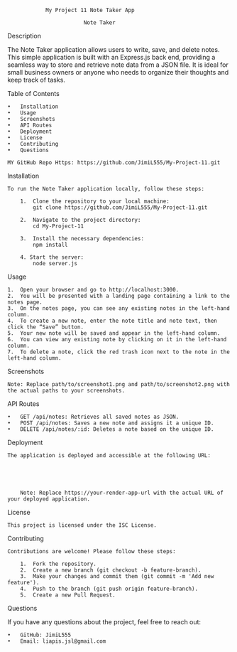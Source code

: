                 My Project 11 Note Taker App
                            
                            Note Taker

Description

The Note Taker application allows users to write, save, and delete notes. This simple application is built with an Express.js back end, providing a seamless way to store and retrieve note data from a JSON file. It is ideal for small business owners or anyone who needs to organize their thoughts and keep track of tasks.

Table of Contents

	•	Installation
	•	Usage
	•	Screenshots
	•	API Routes
	•	Deployment
	•	License
	•	Contributing
	•	Questions

    MY GitHub Repo Https: https://github.com/JimiL555/My-Project-11.git

Installation

    To run the Note Taker application locally, follow these steps:

	    1.	Clone the repository to your local machine:
            git clone https://github.com/JimiL555/My-Project-11.git

        2.	Navigate to the project directory:
            cd My-Project-11
    
        3.	Install the necessary dependencies:
            npm install
    
        4. Start the server:
            node server.js

Usage

	1.	Open your browser and go to http://localhost:3000.
	2.	You will be presented with a landing page containing a link to the notes page.
	3.	On the notes page, you can see any existing notes in the left-hand column.
	4.	To create a new note, enter the note title and note text, then click the “Save” button.
	5.	Your new note will be saved and appear in the left-hand column.
	6.	You can view any existing note by clicking on it in the left-hand column.
	7.	To delete a note, click the red trash icon next to the note in the left-hand column.

Screenshots
    
    Note: Replace path/to/screenshot1.png and path/to/screenshot2.png with the actual paths to your screenshots.

API Routes

	•	GET /api/notes: Retrieves all saved notes as JSON.
	•	POST /api/notes: Saves a new note and assigns it a unique ID.
	•	DELETE /api/notes/:id: Deletes a note based on the unique ID.

Deployment

    The application is deployed and accessible at the following URL:




    
        Note: Replace https://your-render-app-url with the actual URL of your deployed application.

License

    This project is licensed under the ISC License.

Contributing

    Contributions are welcome! Please follow these steps:

	    1.	Fork the repository.
	    2.	Create a new branch (git checkout -b feature-branch).
	    3.	Make your changes and commit them (git commit -m 'Add new feature').
	    4.	Push to the branch (git push origin feature-branch).
	    5.	Create a new Pull Request.

Questions

If you have any questions about the project, feel free to reach out:

	•	GitHub: JimiL555
	•	Email: liapis.jsl@gmail.com

    
